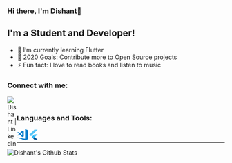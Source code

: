 ### Hi there, I'm Dishant👋

## I'm a Student and Developer!

- 🌱 I’m currently learning Flutter
- 🥅 2020 Goals: Contribute more to Open Source projects
- ⚡ Fun fact: I love to read books and listen to music

### Connect with me:

[<img align="left" alt="Dishant | LinkedIn" width="22px" src="https://cdn.jsdelivr.net/npm/simple-icons@v3/icons/linkedin.svg" />][linkedin]

<br />

### Languages and Tools:

[<img align="left" alt="Visual Studio Code" width="26px" src="https://raw.githubusercontent.com/github/explore/80688e429a7d4ef2fca1e82350fe8e3517d3494d/topics/visual-studio-code/visual-studio-code.png" />]()
[<img align="left" alt="Flutter" width="26px" src="https://raw.githubusercontent.com/github/explore/80688e429a7d4ef2fca1e82350fe8e3517d3494d/topics/flutter/flutter.png" />][flutter]

<br />

---

<img align="left" alt="Dishant's Github Stats" src="https://github-readme-stats.vercel.app/api?username=thisis-dc4&show_icons=true&hide_border=true" />

[linkedin]: https://linkedin.com/in/dishant-chaudhary-477a1119b
[flutter]: https://flutter.dev
